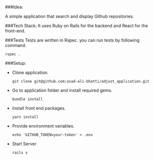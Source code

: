 ###Idea:

 A simple application that search and display Github repositories. 
 
###Tech Stack: 
 It uses Ruby on Rails for the backend and React for the front-end.
 
###Tests
 Tests are written in Rspec. you can run tests by following command.
 
 ``rspec .``

###Setup:
 - Clone application.
   
   ``git clone git@github.com:asad-ali-bhatti/adjust_application.git``  
 - Go to application folder and install required gems. 
   
   ``bundle install``
   
 - Install front end packages.
   
   ``yarn install`` 
 
 - Provide environment variables. 

   ``echo 'GITHUB_TOKEN=your-token' > .env``

 - Start Server
   
   ``rails s``    